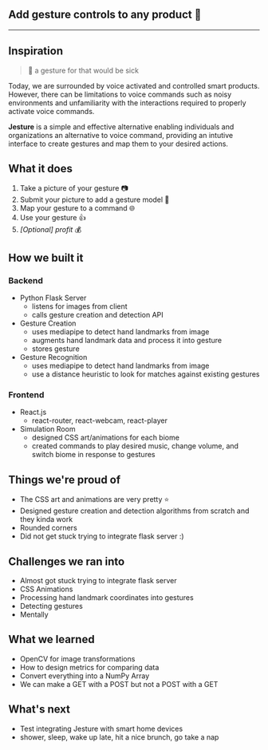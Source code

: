 ## Add gesture controls to any product :wave:
***
## Inspiration

> :eyes: a gesture for that would be sick

Today, we are surrounded by voice activated and controlled smart products. However, there can be limitations to voice commands such as noisy environments and unfamiliarity with the interactions required to properly activate voice commands. 

**Jesture** is a simple and effective alternative enabling individuals and organizations an alternative to voice command, providing an intutive interface to create gestures and map them to your desired actions.

## What it does
1. Take a picture of your gesture :camera:
2. Submit your picture to add a gesture model :brain:
3. Map your gesture to a command :globe_with_meridians:
4. Use your gesture :thumbsup:
5. *[Optional] profit* :moneybag:

## How we built it
### Backend
- Python Flask Server
    - listens for images from client
    - calls gesture creation and detection API
- Gesture Creation
    - uses mediapipe to detect hand landmarks from image
    - augments hand landmark data and process it into gesture
    - stores gesture
- Gesture Recognition
    - uses mediapipe to detect hand landmarks from image
    - use a distance heuristic to look for matches against existing gestures

### Frontend
- React.js
    - react-router, react-webcam, react-player
- Simulation Room
    - designed CSS art/animations for each biome
    - created commands to play desired music, change volume, and switch biome in response to gestures

## Things we're proud of
- The CSS art and animations are very pretty :star:
- Designed gesture creation and detection algorithms from scratch and they kinda work
- Rounded corners
- Did not get stuck trying to integrate flask server :)

## Challenges we ran into
- Almost got stuck trying to integrate flask server
- CSS Animations
- Processing hand landmark coordinates into gestures
- Detecting gestures
- Mentally

## What we learned
- OpenCV for image transformations
- How to design metrics for comparing data
- Convert everything into a NumPy Array
- We can make a GET with a POST but not a POST with a GET

## What's next
- Test integrating Jesture with smart home devices
- shower, sleep, wake up late, hit a nice brunch, go take a nap
